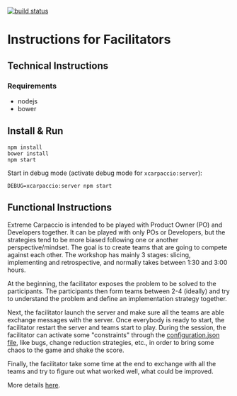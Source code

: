 [![build status](https://travis-ci.org/dlresende/extreme-carpaccio.svg?branch=master)]()

# Instructions for Facilitators

## Technical Instructions

### Requirements
- nodejs
- bower

## Install & Run

```
npm install
bower install
npm start
```
Start in debug mode (activate debug mode for `xcarpaccio:server`):

```
DEBUG=xcarpaccio:server npm start
```

## Functional Instructions
Extreme Carpaccio is intended to be played with Product Owner (PO) and Developers together. It can be played with only POs or Developers, but the strategies tend to be more biased following one or another perspective/mindset. The goal is to create teams that are going to compete against each other. The workshop has mainly 3 stages: slicing, implementing and retrospective, and normally takes between 1:30 and 3:00 hours.

At the beginning, the facilitator exposes the problem to be solved to the participants. The participants then form teams between 2-4 (ideally) and try to understand the problem and define an implementation strategy together.

Next, the facilitator launch the server and make sure all the teams are able exchange messages with the server. Once everybody is ready to start, the facilitator restart the server and teams start to play. During the session, the facilitator can activate some "constraints" through the [configuration.json file](https://github.com/dlresende/extreme-carpaccio/blob/master/server/configuration.json), like bugs, change reduction strategies, etc., in order to bring some chaos to the game and shake the score.

Finally, the facilitator take some time at the end to exchange with all the teams and try to figure out what worked well, what could be improved.

More details [here](https://diegolemos.net/2016/01/07/extreme-carpaccio/).
